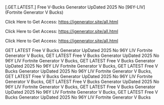 [.GET.LATEST.] Free V-Bucks Generator UpDated 2025 No [96Y-LIV] (Fortnite Generator V Bucks)

Click Here to Get Access: https://igenerator.site/all.html

Click Here to Get Access: https://igenerator.site/all.html

Click Here to Get Access: https://igenerator.site/all.html

 GET LATEST Free V Bucks Generator UpDated 2025 No 96Y LIV Fortnite Generator V Bucks, GET LATEST Free V Bucks Generator UpDated 2025 No 96Y LIV Fortnite Generator V Bucks, GET LATEST Free V Bucks Generator UpDated 2025 No 96Y LIV Fortnite Generator V Bucks, GET LATEST Free V Bucks Generator UpDated 2025 No 96Y LIV Fortnite Generator V Bucks, GET LATEST Free V Bucks Generator UpDated 2025 No 96Y LIV Fortnite Generator V Bucks, GET LATEST Free V Bucks Generator UpDated 2025 No 96Y LIV Fortnite Generator V Bucks, GET LATEST Free V Bucks Generator UpDated 2025 No 96Y LIV Fortnite Generator V Bucks, GET LATEST Free V Bucks Generator UpDated 2025 No 96Y LIV Fortnite Generator V Bucks
